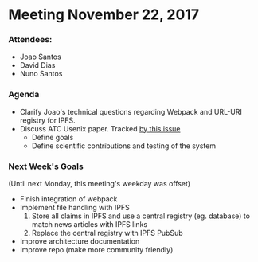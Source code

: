 # Meeting  November 22, 2017

### Attendees: 
- Joao Santos
- David Dias
- Nuno Santos

### Agenda

- Clarify Joao's technical questions regarding Webpack and URL-URI registry for IPFS.
- Discuss ATC Usenix paper. Tracked [by this issue](https://github.com/inesc-id/hypercerts-pm/issues/27)
    - Define goals
    - Define scientific contributions and testing of the system

### Next Week's Goals
(Until next Monday, this meeting's weekday was offset)

- Finish integration of webpack
- Implement file handling with IPFS
    1. Store all claims in IPFS and use a central registry (eg. database) to match news articles with IPFS links
    2. Replace the central registry with IPFS PubSub
- Improve architecture documentation
- Improve repo (make more community friendly)
